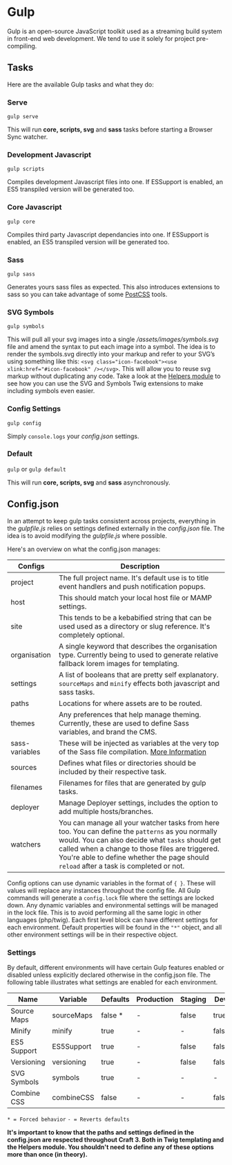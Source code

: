 # Gulp

Gulp is an open-source JavaScript toolkit used as a streaming build system in front-end web development. We tend to use it solely for project pre-compiling.

## Tasks

Here are the available Gulp tasks and what they do:

### Serve

`gulp serve`

This will run **core, scripts, svg** and **sass** tasks before starting a Browser Sync watcher.

### Development Javascript

`gulp scripts`

Compiles development Javascript files into one. If ESSupport is enabled, an ES5 transpiled version will be generated too.

### Core Javascript

`gulp core`

Compiles third party Javascript dependancies into one. If ESSupport is enabled, an ES5 transpiled version will be generated too.

### Sass

`gulp sass`

Generates yours sass files as expected. This also introduces extensions to sass so you can take advantage of some [PostCSS](https://github.com/postcss/postcss) tools.

### SVG Symbols

`gulp symbols`

This will pull all your svg images into a single */assets/images/symbols.svg* file and amend the syntax to put each image into a symbol. The idea is to render the symbols.svg directly into your markup and refer to your SVG’s using something like this: `<svg class="icon-facebook"><use xlink:href="#icon-facebook" /></svg>`. This will allow you to reuse svg markup without duplicating any code. Take a look at the [Helpers module](https://github.com/marknotton/craft-module-helpers) to see how you can use the SVG and Symbols Twig extensions to make including symbols even easier.

### Config Settings

`gulp config`

Simply `console.logs` your _config.json_ settings.

### Default

`gulp` or `gulp default`

This will run **core, scripts, svg** and **sass** asynchronously.

## Config.json

In an attempt to keep gulp tasks consistent across projects, everything in the *gulpfile.js* relies on settings defined externally in the *config.json* file. The idea is to avoid modifying the *gulpfile.js* where possible.

Here's an overview on what the config.json manages:

| Configs           | Description      
------------------- | ----------------------------------------------------------
| project           | The full project name. It's default use is to title event handlers and push notification popups.
| host              | This should match your local host file or MAMP settings.
| site              | This tends to be a kebabified string that can be used used as a directory or slug reference. It's completely optional.
| organisation      | A single keyword that describes the organisation type. Currently being to used to generate relative fallback lorem images for templating.
| settings          | A list of booleans that are pretty self explanatory. `sourceMaps` and `minify` effects both javascript and sass tasks.
| paths             | Locations for where assets are to be routed.
| themes            | Any preferences that help manage theming. Currently, these are used to define Sass variables, and brand the CMS.
| sass-variables    | These will be injected as variables at the very top of the Sass file compilation. [More Information](https://github.com/marknotton/gulp-inject-scss)
| sources           | Defines what files or directories should be included by their respective task.
| filenames         | Filenames for files that are generated by gulp tasks.
| deployer          | Manage Deployer settings, includes the option to add multiple hosts/branches.
| watchers          | You can manage all your watcher tasks from here too. You can define the `patterns` as you normally would. You can also decide what `tasks` should get called when a change to those files are triggered. You're able to define whether the page should `reload` after a task is completed or not.

Config options can use dynamic variables in the format of `{ }`. These will values will replace any instances throughout the config file. All Gulp commands will generate a `config.lock` file where the settings are locked down. Any dynamic variables and environmental settings will be managed in the lock file. This is to avoid performing all the same logic in other languages (php/twig). Each first level block can have different settings for each environment. Default properties will be found in the `"*"` object, and all other environment settings will be in their respective object.

### Settings
By default, different environments will have certain Gulp features enabled or disabled
unless explicitly declared otherwise in the config.json file. The following table illustrates what settings are enabled for each environment.

| Name            | Variable   | Defaults | Production | Staging    | Dev       
|-----------------|------------|--------- | -----------|----------- |-----------
| Source Maps     | sourceMaps | false *  | -          | false      | true      
| Minify          | minify     | true     | -          | -          | false     
| ES5 Support     | ES5Support | true     | -          | false      | false     
| Versioning      | versioning | true     | -          | false      | false     
| SVG Symbols     | symbols    | true     | -          | -          | -         
| Combine CSS     | combineCSS | false    | -          | -          | false     

` * = Forced behavior `
` - = Reverts defaults `

**It's important to know that the paths and settings defined in the config.json are respected throughout Craft 3. Both in Twig templating and the Helpers module. You shouldn't need to define any of these options more than once (in theory).**
